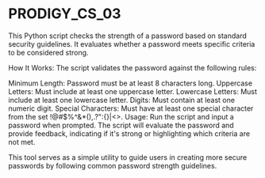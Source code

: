 # PRODIGY_CS_03

This Python script checks the strength of a password based on standard security guidelines. It evaluates whether a password meets specific criteria to be considered strong.

How It Works:
The script validates the password against the following rules:

Minimum Length: Password must be at least 8 characters long.
Uppercase Letters: Must include at least one uppercase letter.
Lowercase Letters: Must include at least one lowercase letter.
Digits: Must contain at least one numeric digit.
Special Characters: Must have at least one special character from the set !@#$%^&*(),.?":{}|<>.
Usage:
Run the script and input a password when prompted. The script will evaluate the password and provide feedback, indicating if it's strong or highlighting which criteria are not met.

This tool serves as a simple utility to guide users in creating more secure passwords by following common password strength guidelines.






